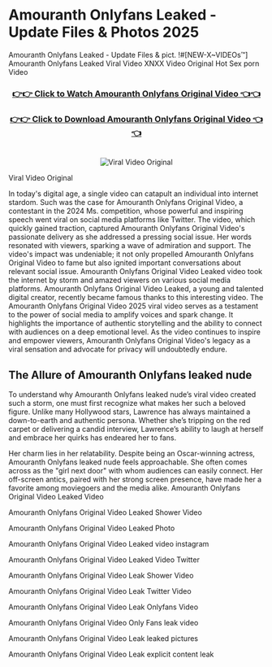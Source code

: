 # Amouranth Onlyfans Leaked - Update Files & Photos 2025

Amouranth Onlyfans Leaked - Update Files & pict. !#[NEW-X~VIDEOs™] Amouranth Onlyfans Leaked Viral Video XNXX Video Original Hot Sex porn Video
<br>
<div align="center">
<h3><a href="https://links2leaks.com/amouranth" rel="nofollow">👉👉 Click to Watch Amouranth Onlyfans Original Video 👈👈</a></h3>
<h3><a href="https://links2leaks.com/amouranth" rel="nofollow">👉👉 Click to Download Amouranth Onlyfans Original Video 👈👈</a></h3>
<br>
<a href="https://links2leaks.com/amouranth" rel="nofollow"><img src="https://i.ibb.co/Gkj2r4b/banner.png" alt="Viral Video Original" style="max-width: 100%; display: inline-block;" data-target="animated-image.originalImage"></a>
</div>

Viral Video Original

In today's digital age, a single video can catapult an individual into internet stardom. Such was the case for Amouranth Onlyfans Original Video, a contestant in the 2024 Ms. competition, whose powerful and inspiring speech went viral on social media platforms like Twitter.
The video, which quickly gained traction, captured Amouranth Onlyfans Original Video's passionate delivery as she addressed a pressing social issue. Her words resonated with viewers, sparking a wave of admiration and support. The video's impact was undeniable; it not only propelled Amouranth Onlyfans Original Video to fame but also ignited important conversations about relevant social issue.
Amouranth Onlyfans Original Video Leaked video took the internet by storm and amazed viewers on various social media platforms. Amouranth Onlyfans Original Video Leaked, a young and talented digital creator, recently became famous thanks to this interesting video.
The Amouranth Onlyfans Original Video 2025 viral video serves as a testament to the power of social media to amplify voices and spark change. It highlights the importance of authentic storytelling and the ability to connect with audiences on a deep emotional level. As the video continues to inspire and empower viewers, Amouranth Onlyfans Original Video's legacy as a viral sensation and advocate for privacy will undoubtedly endure.

<h2>The Allure of Amouranth Onlyfans leaked nude</h2>


To understand why Amouranth Onlyfans leaked nude’s viral video created such a storm, one must first recognize what makes her such a beloved figure. Unlike many Hollywood stars, Lawrence has always maintained a down-to-earth and authentic persona. Whether she’s tripping on the red carpet or delivering a candid interview, Lawrence’s ability to laugh at herself and embrace her quirks has endeared her to fans.

Her charm lies in her relatability. Despite being an Oscar-winning actress, Amouranth Onlyfans leaked nude feels approachable. She often comes across as the "girl next door" with whom audiences can easily connect. Her off-screen antics, paired with her strong screen presence, have made her a favorite among moviegoers and the media alike.
Amouranth Onlyfans Original Video Leaked Video

Amouranth Onlyfans Original Video Leaked Shower Video

Amouranth Onlyfans Original Video Leaked Photo

Amouranth Onlyfans Original Video Leaked video instagram

Amouranth Onlyfans Original Video Leaked Video Twitter

Amouranth Onlyfans Original Video Leak Shower Video

Amouranth Onlyfans Original Video Leak Twitter Video

Amouranth Onlyfans Original Video Leak Onlyfans Video

Amouranth Onlyfans Original Video Only Fans leak video

Amouranth Onlyfans Original Video Leak leaked pictures

Amouranth Onlyfans Original Video Leak explicit content leak